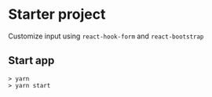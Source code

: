 # Starter project

Customize input using `react-hook-form` and `react-bootstrap`

## Start app

```console
> yarn
> yarn start
```
